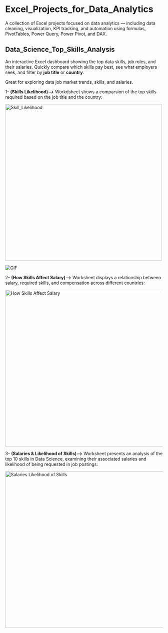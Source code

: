 # Excel_Projects_for_Data_Analytics
A collection of Excel projects focused on data analytics — including data cleaning, visualization, KPI tracking, and automation using formulas, PivotTables, Power Query, Power Pivot, and DAX.  
## Data_Science_Top_Skills_Analysis
An interactive Excel dashboard showing the top data skills, job roles, and their salaries.
Quickly compare which skills pay best, see what employers seek, and filter by **job title** or **country**.  

Great for exploring data job market trends, skills, and salaries.

1- **(Skills Likelihood)-->** Workdsheet shows a comparsion of the top skills required based on the job title and the country:

<img width="500" height="500" alt="Skill_Likelihood" src="https://github.com/user-attachments/assets/616de817-97cb-4c05-a883-73b340821113" />

![GIF](https://github.com/user-attachments/assets/9922e64a-388e-4467-9622-375806a4ab25)


2- **(How Skills Affect Salary)-->** Worksheet displays a relationship between salary, required skills, and compensation across different countries:

<img width="800" height="500" alt="How Skills Affect Salary" src="https://github.com/user-attachments/assets/53fb48ba-61bd-467c-8a03-33c4c8e6014f" />    



3- **(Salaries & Likelihood of Skills)-->** Worksheet presents an analysis of the top 10 skills in Data Science, examining their associated salaries and likelihood of being requested in job postings:  

<img width="800" height="500" alt="Salaries   Likelihood of Skills" src="https://github.com/user-attachments/assets/500c2bb6-e5a8-43fe-aaf9-a39955287386" />


